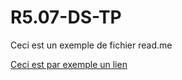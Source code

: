 # R5.07-DS-TP

Ceci est un exemple de fichier read.me

[Ceci est par exemple un lien](https://www.youtube.com/watch?v=dQw4w9WgXcQ)
